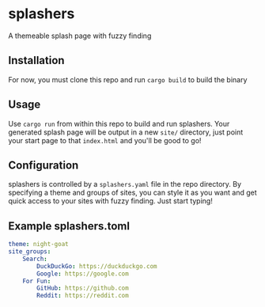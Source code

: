 # splashers

A themeable splash page with fuzzy finding

## Installation

For now, you must clone this repo and run `cargo build` to build the binary

## Usage

Use `cargo run` from within this repo to build and run splashers. Your generated splash page will be output in a new `site/` directory, just point your start page to that `index.html` and you'll be good to go!

## Configuration

splashers is controlled by a `splashers.yaml` file in the repo directory. By specifying a theme and groups of sites, you can style it as you want and get quick access to your sites with fuzzy finding. Just start typing!

## Example splashers.toml

```yaml
theme: night-goat
site_groups:
    Search:
        DuckDuckGo: https://duckduckgo.com
        Google: https://google.com
    For Fun:
        GitHub: https://github.com
        Reddit: https://reddit.com
```
